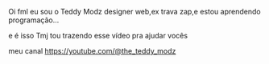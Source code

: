 Oi fml eu sou o Teddy Modz designer web,ex trava zap,e estou aprendendo programação...

e é isso Tmj tou trazendo esse vídeo pra ajudar vocês

meu canal https://youtube.com/@the_teddy_modz